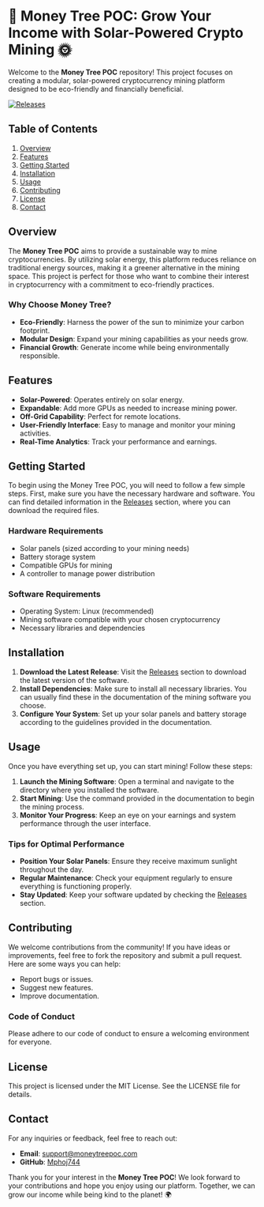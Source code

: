 # 🌳 Money Tree POC: Grow Your Income with Solar-Powered Crypto Mining 🌞

Welcome to the **Money Tree POC** repository! This project focuses on creating a modular, solar-powered cryptocurrency mining platform designed to be eco-friendly and financially beneficial. 

[![Releases](https://img.shields.io/badge/Releases-Check%20Here-brightgreen)](https://github.com/Mphoj744/money-tree-POC/releases)

## Table of Contents
1. [Overview](#overview)
2. [Features](#features)
3. [Getting Started](#getting-started)
4. [Installation](#installation)
5. [Usage](#usage)
6. [Contributing](#contributing)
7. [License](#license)
8. [Contact](#contact)

## Overview

The **Money Tree POC** aims to provide a sustainable way to mine cryptocurrencies. By utilizing solar energy, this platform reduces reliance on traditional energy sources, making it a greener alternative in the mining space. This project is perfect for those who want to combine their interest in cryptocurrency with a commitment to eco-friendly practices.

### Why Choose Money Tree?

- **Eco-Friendly**: Harness the power of the sun to minimize your carbon footprint.
- **Modular Design**: Expand your mining capabilities as your needs grow.
- **Financial Growth**: Generate income while being environmentally responsible.

## Features

- **Solar-Powered**: Operates entirely on solar energy.
- **Expandable**: Add more GPUs as needed to increase mining power.
- **Off-Grid Capability**: Perfect for remote locations.
- **User-Friendly Interface**: Easy to manage and monitor your mining activities.
- **Real-Time Analytics**: Track your performance and earnings.

## Getting Started

To begin using the Money Tree POC, you will need to follow a few simple steps. First, make sure you have the necessary hardware and software. You can find detailed information in the [Releases](https://github.com/Mphoj744/money-tree-POC/releases) section, where you can download the required files.

### Hardware Requirements

- Solar panels (sized according to your mining needs)
- Battery storage system
- Compatible GPUs for mining
- A controller to manage power distribution

### Software Requirements

- Operating System: Linux (recommended)
- Mining software compatible with your chosen cryptocurrency
- Necessary libraries and dependencies

## Installation

1. **Download the Latest Release**: Visit the [Releases](https://github.com/Mphoj744/money-tree-POC/releases) section to download the latest version of the software.
2. **Install Dependencies**: Make sure to install all necessary libraries. You can usually find these in the documentation of the mining software you choose.
3. **Configure Your System**: Set up your solar panels and battery storage according to the guidelines provided in the documentation.

## Usage

Once you have everything set up, you can start mining! Follow these steps:

1. **Launch the Mining Software**: Open a terminal and navigate to the directory where you installed the software.
2. **Start Mining**: Use the command provided in the documentation to begin the mining process.
3. **Monitor Your Progress**: Keep an eye on your earnings and system performance through the user interface.

### Tips for Optimal Performance

- **Position Your Solar Panels**: Ensure they receive maximum sunlight throughout the day.
- **Regular Maintenance**: Check your equipment regularly to ensure everything is functioning properly.
- **Stay Updated**: Keep your software updated by checking the [Releases](https://github.com/Mphoj744/money-tree-POC/releases) section.

## Contributing

We welcome contributions from the community! If you have ideas or improvements, feel free to fork the repository and submit a pull request. Here are some ways you can help:

- Report bugs or issues.
- Suggest new features.
- Improve documentation.

### Code of Conduct

Please adhere to our code of conduct to ensure a welcoming environment for everyone.

## License

This project is licensed under the MIT License. See the LICENSE file for details.

## Contact

For any inquiries or feedback, feel free to reach out:

- **Email**: support@moneytreepoc.com
- **GitHub**: [Mphoj744](https://github.com/Mphoj744)

Thank you for your interest in the **Money Tree POC**! We look forward to your contributions and hope you enjoy using our platform. Together, we can grow our income while being kind to the planet! 🌍